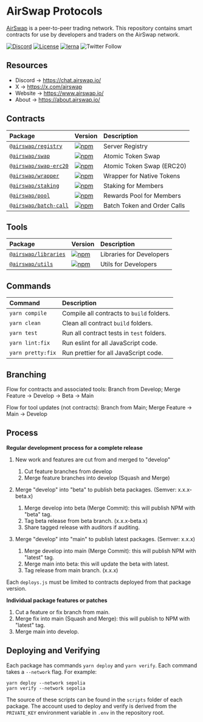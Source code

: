 # AirSwap Protocols

[AirSwap](https://www.airswap.io/) is a peer-to-peer trading network. This repository contains smart contracts for use by developers and traders on the AirSwap network.

[![Discord](https://img.shields.io/discord/590643190281928738.svg)](https://chat.airswap.io)
[![License](https://img.shields.io/badge/License-MIT-blue)](https://opensource.org/licenses/MIT)
[![lerna](https://img.shields.io/badge/maintained%20with-lerna-cc00ff.svg)](https://lerna.js.org/)
![Twitter Follow](https://img.shields.io/twitter/follow/airswap?style=social)

## Resources

- Discord → https://chat.airswap.io/
- X → https://x.com/airswap
- Website → https://www.airswap.io/
- About → https://about.airswap.io/

## Contracts

| Package                                     | Version                                                                                                       | Description                 |
| :------------------------------------------ | :------------------------------------------------------------------------------------------------------------ | :-------------------------- |
| [`@airswap/registry`](/source/registry)     | [![npm](https://img.shields.io/npm/v/@airswap/registry)](https://www.npmjs.com/package/@airswap/registry)     | Server Registry             |
| [`@airswap/swap`](/source/swap)             | [![npm](https://img.shields.io/npm/v/@airswap/swap)](https://www.npmjs.com/package/@airswap/swap)             | Atomic Token Swap           |
| [`@airswap/swap-erc20`](/source/swap-erc20) | [![npm](https://img.shields.io/npm/v/@airswap/swap-erc20)](https://www.npmjs.com/package/@airswap/swap-erc20) | Atomic Token Swap (ERC20)   |
| [`@airswap/wrapper`](/source/wrapper)       | [![npm](https://img.shields.io/npm/v/@airswap/wrapper)](https://www.npmjs.com/package/@airswap/wrapper)       | Wrapper for Native Tokens   |
| [`@airswap/staking`](/source/staking)       | [![npm](https://img.shields.io/npm/v/@airswap/staking)](https://www.npmjs.com/package/@airswap/staking)       | Staking for Members         |
| [`@airswap/pool`](/source/pool)             | [![npm](https://img.shields.io/npm/v/@airswap/pool)](https://www.npmjs.com/package/@airswap/pool)             | Rewards Pool for Members    |
| [`@airswap/batch-call`](/source/batch-call) | [![npm](https://img.shields.io/npm/v/@airswap/batch-call)](https://www.npmjs.com/package/@airswap/batch-call) | Batch Token and Order Calls |

## Tools

| Package                                 | Version                                                                                                     | Description              |
| :-------------------------------------- | :---------------------------------------------------------------------------------------------------------- | :----------------------- |
| [`@airswap/libraries`](tools/libraries) | [![npm](https://img.shields.io/npm/v/@airswap/libraries)](https://www.npmjs.com/package/@airswap/libraries) | Libraries for Developers |
| [`@airswap/utils`](/tools/utils)        | [![npm](https://img.shields.io/npm/v/@airswap/utils)](https://www.npmjs.com/package/@airswap/utils)         | Utils for Developers     |

## Commands

| Command           | Description                               |
| :---------------- | :---------------------------------------- |
| `yarn compile`    | Compile all contracts to `build` folders. |
| `yarn clean`      | Clean all contract `build` folders.       |
| `yarn test`       | Run all contract tests in `test` folders. |
| `yarn lint:fix`   | Run eslint for all JavaScript code.       |
| `yarn pretty:fix` | Run prettier for all JavaScript code.     |

## Branching

Flow for contracts and associated tools:
Branch from Develop; Merge Feature → Develop → Beta → Main

Flow for tool updates (not contracts):
Branch from Main; Merge Feature → Main → Develop

## Process

**Regular development process for a complete release**

1. New work and features are cut from and merged to "develop"

   1. Cut feature branches from develop
   2. Merge feature branches into develop (Squash and Merge)

2. Merge "develop" into "beta" to publish beta packages. (Semver: x.x.x-beta.x)

   1. Merge develop into beta (Merge Commit): this will publish NPM with "beta" tag.
   2. Tag beta release from beta branch. (x.x.x-beta.x)
   3. Share tagged release with auditors if auditing.

3. Merge "develop" into "main" to publish latest packages. (Semver: x.x.x)

   1. Merge develop into main (Merge Commit): this will publish NPM with "latest" tag.
   2. Merge main into beta: this will update the beta with latest.
   3. Tag release from main branch. (x.x.x)

Each `deploys.js` must be limited to contracts deployed from that package version.

**Individual package features or patches**

1. Cut a feature or fix branch from main.
2. Merge fix into main (Squash and Merge): this will publish to NPM with "latest" tag.
3. Merge main into develop.

## Deploying and Verifying

Each package has commands `yarn deploy` and `yarn verify`. Each command takes a `--network` flag. For example:

```
yarn deploy --network sepolia
yarn verify --network sepolia
```

The source of these scripts can be found in the `scripts` folder of each package. The account used to deploy and verify is derived from the `PRIVATE_KEY` environment variable in `.env` in the repository root.

